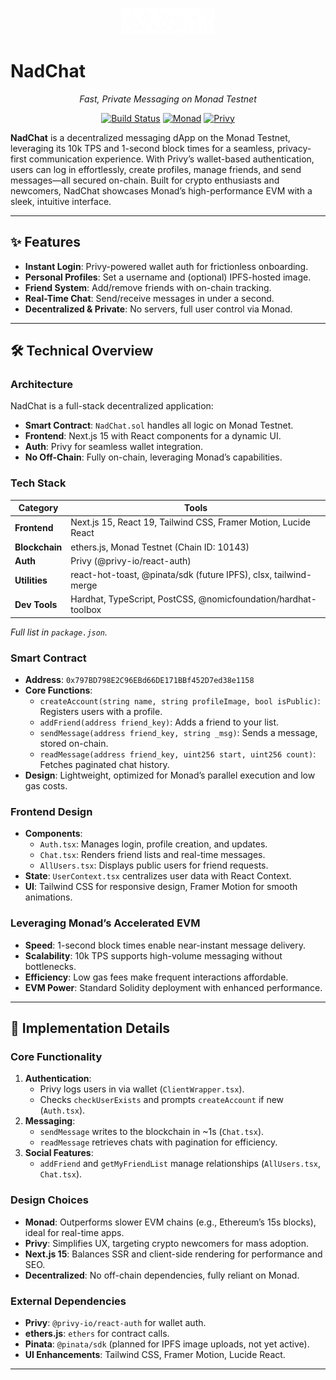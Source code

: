 <p align="center">
  <img src="./public/logo.png" alt="NadChat Logo" width="150"/>
</p>

# NadChat

<p align="center"><em>Fast, Private Messaging on Monad Testnet</em></p>

<p align="center">
  <a href="https://github.com/LucasETrigo/NadChat/"><img src="https://img.shields.io/github/workflow/status/LucasETrigo/NadChat/CI" alt="Build Status"></a>
  <a href="https://monad.xyz"><img src="https://img.shields.io/badge/Built%20on-Monad-purple" alt="Monad"></a>
  <a href="https://privy.io"><img src="https://img.shields.io/badge/Auth-Privy-blue" alt="Privy"></a>
</p>

**NadChat** is a decentralized messaging dApp on the Monad Testnet, leveraging its 10k TPS and 1-second block times for a seamless, privacy-first communication experience. With Privy’s wallet-based authentication, users can log in effortlessly, create profiles, manage friends, and send messages—all secured on-chain. Built for crypto enthusiasts and newcomers, NadChat showcases Monad’s high-performance EVM with a sleek, intuitive interface.

---

## ✨ Features

- **Instant Login**: Privy-powered wallet auth for frictionless onboarding.
- **Personal Profiles**: Set a username and (optional) IPFS-hosted image.
- **Friend System**: Add/remove friends with on-chain tracking.
- **Real-Time Chat**: Send/receive messages in under a second.
- **Decentralized & Private**: No servers, full user control via Monad.

---

## 🛠️ Technical Overview

### Architecture

NadChat is a full-stack decentralized application:

- **Smart Contract**: `NadChat.sol` handles all logic on Monad Testnet.
- **Frontend**: Next.js 15 with React components for a dynamic UI.
- **Auth**: Privy for seamless wallet integration.
- **No Off-Chain**: Fully on-chain, leveraging Monad’s capabilities.

### Tech Stack

| **Category**      | **Tools**                                                                 |
|--------------------|--------------------------------------------------------------------------|
| **Frontend**      | Next.js 15, React 19, Tailwind CSS, Framer Motion, Lucide React         |
| **Blockchain**    | ethers.js, Monad Testnet (Chain ID: 10143)                              |
| **Auth**          | Privy (@privy-io/react-auth)                                            |
| **Utilities**     | react-hot-toast, @pinata/sdk (future IPFS), clsx, tailwind-merge        |
| **Dev Tools**     | Hardhat, TypeScript, PostCSS, @nomicfoundation/hardhat-toolbox          |

*Full list in `package.json`.*

### Smart Contract

- **Address**: `0x797BD798E2C96EBd66DE171BBf452D7ed38e1158`
- **Core Functions**:
  - `createAccount(string name, string profileImage, bool isPublic)`: Registers users with a profile.
  - `addFriend(address friend_key)`: Adds a friend to your list.
  - `sendMessage(address friend_key, string _msg)`: Sends a message, stored on-chain.
  - `readMessage(address friend_key, uint256 start, uint256 count)`: Fetches paginated chat history.
- **Design**: Lightweight, optimized for Monad’s parallel execution and low gas costs.

### Frontend Design

- **Components**:
  - `Auth.tsx`: Manages login, profile creation, and updates.
  - `Chat.tsx`: Renders friend lists and real-time messages.
  - `AllUsers.tsx`: Displays public users for friend requests.
- **State**: `UserContext.tsx` centralizes user data with React Context.
- **UI**: Tailwind CSS for responsive design, Framer Motion for smooth animations.

### Leveraging Monad’s Accelerated EVM

- **Speed**: 1-second block times enable near-instant message delivery.
- **Scalability**: 10k TPS supports high-volume messaging without bottlenecks.
- **Efficiency**: Low gas fees make frequent interactions affordable.
- **EVM Power**: Standard Solidity deployment with enhanced performance.

---

## 🔧 Implementation Details

### Core Functionality

1. **Authentication**:
   - Privy logs users in via wallet (`ClientWrapper.tsx`).
   - Checks `checkUserExists` and prompts `createAccount` if new (`Auth.tsx`).
2. **Messaging**:
   - `sendMessage` writes to the blockchain in ~1s (`Chat.tsx`).
   - `readMessage` retrieves chats with pagination for efficiency.
3. **Social Features**:
   - `addFriend` and `getMyFriendList` manage relationships (`AllUsers.tsx`, `Chat.tsx`).

### Design Choices

- **Monad**: Outperforms slower EVM chains (e.g., Ethereum’s 15s blocks), ideal for real-time apps.
- **Privy**: Simplifies UX, targeting crypto newcomers for mass adoption.
- **Next.js 15**: Balances SSR and client-side rendering for performance and SEO.
- **Decentralized**: No off-chain dependencies, fully reliant on Monad.

### External Dependencies

- **Privy**: `@privy-io/react-auth` for wallet auth.
- **ethers.js**: `ethers` for contract calls.
- **Pinata**: `@pinata/sdk` (planned for IPFS image uploads, not yet active).
- **UI Enhancements**: Tailwind CSS, Framer Motion, Lucide React.

---
